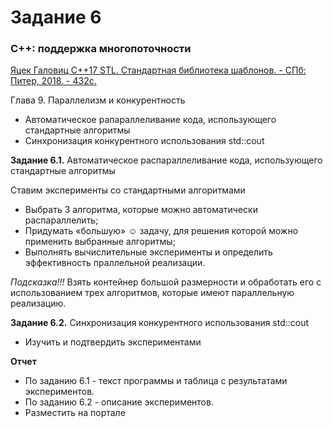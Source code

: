 # Задание 6

### С++: поддержка многопоточности

[Яцек Галовиц
С++17 STL. Стандартная библиотека шаблонов. - СПб: Питер, 2018. - 432с.](https://github.com/IBetULookGood/bsu/blob/master/Parallel%20Systems%20(%D0%A0%D0%B0%D1%81%D0%BF%D1%80%D0%B5%D0%B4%D0%B5%D0%BB%D0%B5%D0%BD%D0%BD%D1%8B%D0%B5%20%D0%B8%20%D0%BF%D0%B0%D1%80%D0%B0%D0%BB%D0%BB%D0%B5%D0%BB%D1%8C%D0%BD%D1%8B%D0%B5%20%D1%81%D0%B8%D1%81%D1%82%D0%B5%D0%BC%D1%8B)/lab_6/theory.pdf)

Глава 9. Параллелизм и конкурентность
+ Автоматическое рапараллеливание кода, использующего стандартные алгоритмы
+ Синхронизация конкурентного использования std::cout

__Задание 6.1.__ Автоматическое распараллеливание кода, использующего стандартные алгоритмы

Ставим эксперименты со стандартными алгоритмами
+ Выбрать 3 алгоритма, которые можно автоматически распараллелить;
+ Придумать  «большую» ☺ задачу, для решения которой можно применить выбранные алгоритмы;
+ Выполнять вычислительные эксперименты и определить эффективность праллельной реализации.

*Подсказка!!!* Взять контейнер большой размерности и обработать его с использованием трех алгоритмов, которые имеют параллельную реализацию.

__Задание 6.2.__ Синхронизация конкурентного использования std::cout
+ Изучить и подтвердить экспериментами

__Отчет__
+ По заданию 6.1 - текст программы и таблица с результатами экспериментов.
+ По заданию 6.2 - описание экспериментов.
+ Разместить на портале